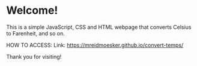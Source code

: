 <h1>Welcome!</h1>

This is a simple JavaScript, CSS and HTML webpage that converts Celsius to Farenheit, and so on.

HOW TO ACCESS:
Link: https://mreidmoesker.github.io/convert-temps/

Thank you for visiting!
